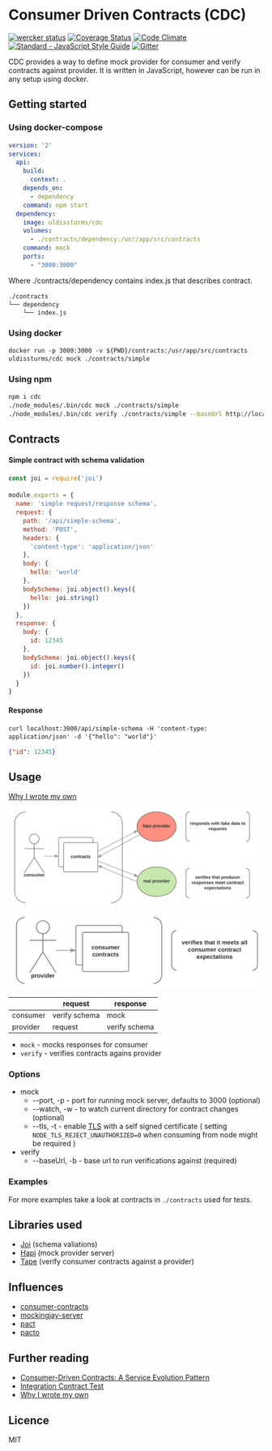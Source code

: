 # Consumer Driven Contracts (CDC)
[![wercker status](https://app.wercker.com/status/edf041d1561206d9d42fd539ad9f0e79/s/master "wercker status")](https://app.wercker.com/project/byKey/edf041d1561206d9d42fd539ad9f0e79)
[![Coverage Status](https://coveralls.io/repos/github/uldissturms/cdc/badge.svg)](https://coveralls.io/github/uldissturms/cdc)
[![Code Climate](https://codeclimate.com/github/uldissturms/cdc/badges/gpa.svg)](https://codeclimate.com/github/uldissturms/cdc)
[![Standard - JavaScript Style Guide](https://img.shields.io/badge/code%20style-standard-brightgreen.svg)](http://standardjs.com/)
[![Gitter](https://badges.gitter.im/join_chat.svg)](https://gitter.im/consumer-driven-contracts)

CDC provides a way to define mock provider for consumer and verify contracts against provider.
It is written in JavaScript, however can be run in any setup using docker.

## Getting started

### Using docker-compose
```yaml
version: '2'
services:
  api:
    build:
      context: .
    depends_on:
      - dependency
    command: npm start
  dependency:
    image: uldissturms/cdc
    volumes:
      - ./contracts/dependency:/usr/app/src/contracts
    command: mock
    ports:
      - "3000:3000"
```

Where ./contracts/dependency contains index.js that describes contract.
```
./contracts
└── dependency
    └── index.js
```

### Using docker
```
docker run -p 3000:3000 -v ${PWD}/contracts:/usr/app/src/contracts uldissturms/cdc mock ./contracts/simple
```

### Using npm
```bash
npm i cdc
./node_modules/.bin/cdc mock ./contracts/simple
./node_modules/.bin/cdc verify ./contracts/simple --baseUrl http://localhost:3000
```

## Contracts

#### Simple contract with schema validation
```javascript
const joi = require('joi')

module.exports = {
  name: 'simple request/response schema',
  request: {
    path: '/api/simple-schema',
    method: 'POST',
    headers: {
      'content-type': 'application/json'
    },
    body: {
      hello: 'world'
    },
    bodySchema: joi.object().keys({
      hello: joi.string()
    })
  },
  response: {
    body: {
      id: 12345
    },
    bodySchema: joi.object().keys({
      id: joi.number().integer()
    })
  }
}
```
#### Response
```
curl localhost:3000/api/simple-schema -H 'content-type: application/json' -d '{"hello": "world"}'
```
``` json
{"id": 12345}
```

## Usage

[Why I wrote my own](http://uldissturms.github.io/2016/12/28/why-i-wrote-my-own-consumer-driven-contracts-library/)

![](/docs/consumer.png)
![](/docs/provider.png)

|          | request       | response      |
| ---------|---------------| --------------|
| consumer | verify schema | mock          |
| provider | request       | verify schema |

- `mock` - mocks responses for consumer
- `verify` - verifies contracts agains provider

### Options
- mock
  - --port, -p - port for running mock server, defaults to 3000 (optional)
  - --watch, -w - to watch current directory for contract changes (optional)
  - --tls, -t - enable [TLS](https://en.wikipedia.org/wiki/Transport_Layer_Security)  with a self signed certificate ( setting `NODE_TLS_REJECT_UNAUTHORIZED=0` when consuming from node might be required )
- verify
  - --baseUrl, -b - base url to run verifications against (required)

### Examples

For more examples take a look at contracts in `./contracts` used for tests.

## Libraries used
- [Joi](https://npmjs.com/joi) (schema valiations)
- [Hapi](https://npmjs.com/hapi) (mock provider server)
- [Tape](https://npmjs.com/tape) (verify consumer contracts against a provider)

## Influences
- [consumer-contracts](https://www.npmjs.com/consumer-contracts)
- [mockingjay-server](https://github.com/quii/mockingjay-server)
- [pact](https://github.com/realestate-com-au/pact)
- [pacto](https://github.com/thoughtworks/pacto)

## Further reading
- [Consumer-Driven Contracts: A Service Evolution Pattern](http://martinfowler.com/articles/consumerDrivenContracts.html)
- [Integration Contract Test](http://martinfowler.com/bliki/IntegrationContractTest.html)
- [Why I wrote my own](http://uldissturms.github.io/2016/12/28/why-i-wrote-my-own-consumer-driven-contracts-library/)

## Licence

MIT
